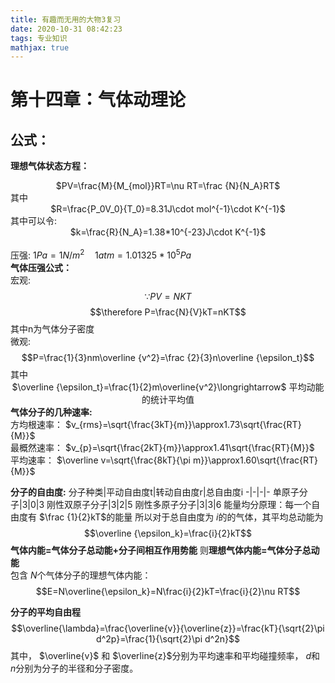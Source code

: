 ```yaml
---
title: 有趣而无用的大物3复习
date: 2020-10-31 08:42:23
tags: 专业知识
mathjax: true
---
```


# 第十四章：气体动理论
## 公式：
**理想气体状态方程：** <center>$PV=\frac{M}{M_{mol}}RT=\nu RT=\frac {N}{N_A}RT$ <br/> </center>其中<br /><center>$R=\frac{P_0V_0}{T_0}=8.31J\cdot mol^{-1}\cdot K^{-1}$</center>
其中可以令: <center>$k=\frac{R}{N_A}=1.38*10^{-23}J\cdot K^{-1}$</center><br/>
压强: $1Pa=1N/m^2 \quad 1atm=1.01325*10^5Pa$<br />
**气体压强公式：**<br />
宏观:<br />
$$\because PV=NKT$$
$$\therefore P=\frac{N}{V}kT=nKT$$
其中n为气体分子密度<br />
微观:
$$P=\frac{1}{3}nm\overline {v^2}=\frac {2}{3}n\overline {\epsilon_t}$$
其中<center> 
$\overline {\epsilon_t}=\frac{1}{2}m\overline{v^2}\longrightarrow$ 平均动能的统计平均值</center>
**气体分子的几种速率:**</br>
方均根速率：
$v_{rms}=\sqrt{\frac{3kT}{m}}\approx1.73\sqrt{\frac{RT}{M}}$<br/>
最概然速率：
$v_{p}=\sqrt{\frac{2kT}{m}}\approx1.41\sqrt{\frac{RT}{M}}$<br/>
平均速率：
$\overline v=\sqrt{\frac{8kT}{\pi m}}\approx1.60\sqrt{\frac{RT}{M}}$<br/>

**分子的自由度:**
分子种类|平动自由度t|转动自由度r|总自由度i
-|-|-|-
单原子分子|3|0|3
刚性双原子分子|3|2|5
刚性多原子分子|3|3|6
能量均分原理：每一个自由度有 
$\frac {1}{2}kT$的能量
所以对于总自由度为
$i$的的气体，其平均总动能为
$$\overline {\epsilon_k}=\frac{i}{2}kT$$
**气体内能=气体分子总动能+分子间相互作用势能**
则**理想气体内能=气体分子总动能**</br>
包含
$N$个气体分子的理想气体内能：
$$E=N\overline{\epsilon_k}=N\frac{i}{2}kT=\frac{i}{2}\nu RT$$

**分子的平均自由程**
$$\overline{\lambda}=\frac{\overline{v}}{\overline{z}}=\frac{kT}{\sqrt{2}\pi d^2p}=\frac{1}{\sqrt{2}\pi d^2n}$$
其中，
$\overline{v}$ 和 
$\overline{z}$分别为平均速率和平均碰撞频率，
$d$和
$n$分别为分子的半径和分子密度。



